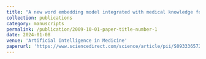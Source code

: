 ```yaml
---
title: "A new word embedding model integrated with medical knowledge for deep learning-based sentiment classification"
collection: publications
category: manuscripts
permalink: /publication/2009-10-01-paper-title-number-1
date: 2024-01-08
venue: 'Artificial Intelligence in Medicine'
paperurl: 'https://www.sciencedirect.com/science/article/pii/S0933365723002725'
---
```

